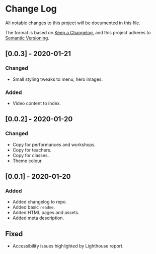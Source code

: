 # Change Log

All notable changes to this project will be documented in this file.

The format is based on [Keep a Changelog](https://keepachangelog.com/en/1.0.0/),
and this project adheres to [Semantic Versioning](https://semver.org/spec/v2.0.0.html).

## [0.0.3] - 2020-01-21

### Changed

- Small styling tweaks to menu, hero images.

### Added

- Video content to index.

## [0.0.2] - 2020-01-20

### Changed

- Copy for performances and workshops.
- Copy for teachers.
- Copy for classes.
- Theme colour.

## [0.0.1] - 2020-01-20

### Added

- Added changelog to repo.
- Added basic `readme`.
- Added HTML pages and assets.
- Added meta description.

## Fixed

- Accessibility issues highlighted by Lighthouse report.
